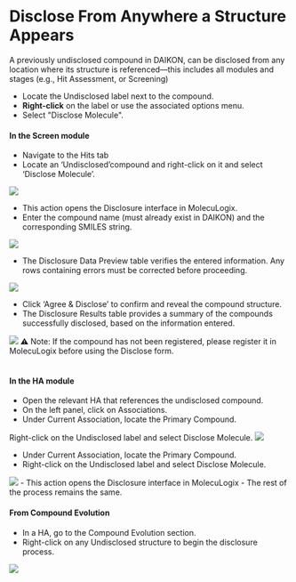# Disclose From Anywhere a Structure Appears

A previously undisclosed compound in DAIKON, can be disclosed from any location where its structure is referenced—this includes all modules and stages (e.g., Hit Assessment, or Screening)

- Locate the Undisclosed label next to the compound.
- <b>Right-click</b> on the label or use the associated options menu.
- Select "Disclose Molecule".


<h4>In the Screen module</h4>

- Navigate to the Hits tab
- Locate an ‘Undisclosed’compound and right-click on it and select ‘Disclose Molecule’.

<img src="/daikon/img/UserGuide/Disclosure/FromScreen.png" />

- This action opens the Disclosure interface in MolecuLogix.
- Enter the compound name (must already exist in DAIKON) and the corresponding SMILES string.

<img src="/daikon/img/UserGuide/Disclosure/DisclosureProcess.png" />

- The Disclosure Data Preview table verifies the entered information. Any rows containing errors must be corrected before proceeding.


<img src="/daikon/img/UserGuide/Disclosure/DisclosurePreview.png" />

- Click ‘Agree & Disclose’ to confirm and reveal the compound structure.
- The Disclosure Results table provides a summary of the compounds successfully disclosed, based on the information entered.

<img src="/daikon/img/UserGuide/Disclosure/DiscloseResults.png" />
⚠️ Note: If the compound has not been registered, please register it in MolecuLogix before using the Disclose form.
<br />
<br />
<h4>In the HA module</h4>

- Open the relevant HA that references the undisclosed compound.
- On the left panel, click on Associations.
- Under Current Association, locate the Primary Compound.

Right-click on the Undisclosed label and select Disclose Molecule.
<img src="/daikon/img/UserGuide/HA/HAAssociation.png" />

- Under Current Association, locate the Primary Compound.
- Right-click on the Undisclosed label and select Disclose Molecule.


<img src="/daikon/img/UserGuide/HA/HADiscloseMolecule.png" />
- This action opens the Disclosure interface in MolecuLogix
- The rest of the process remains the same.

<h4>From Compound Evolution</h4>

- In a HA, go to the Compound Evolution section.
- Right-click on any Undisclosed structure to begin the disclosure process.

<img src="/daikon/img/UserGuide/HA/HACompounEvaluationDisclosue.png" />






